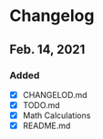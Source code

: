 # Changelog

## Feb. 14, 2021
### Added
- [x] CHANGELOD.md
- [x] TODO.md
- [x] Math Calculations
- [x] README.md
